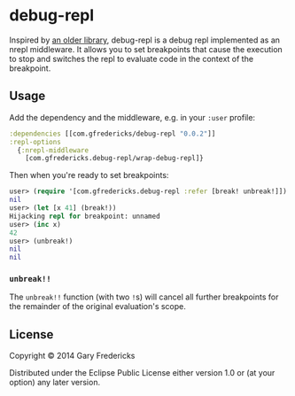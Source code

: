 # debug-repl

Inspired by [an older
library](https://github.com/georgejahad/debug-repl), debug-repl is a
debug repl implemented as an nrepl middleware. It allows you to set
breakpoints that cause the execution to stop and switches the repl to
evaluate code in the context of the breakpoint.

## Usage

Add the dependency and the middleware, e.g. in your `:user` profile:

``` clojure
:dependencies [[com.gfredericks/debug-repl "0.0.2"]]
:repl-options
  {:nrepl-middleware
    [com.gfredericks.debug-repl/wrap-debug-repl]}
```

Then when you're ready to set breakpoints:

``` clojure
user> (require '[com.gfredericks.debug-repl :refer [break! unbreak!]])
nil
user> (let [x 41] (break!))
Hijacking repl for breakpoint: unnamed
user> (inc x)
42
user> (unbreak!)
nil
nil
```

### `unbreak!!`

The `unbreak!!` function (with two `!`s) will cancel all further
breakpoints for the remainder of the original evaluation's scope.

## License

Copyright © 2014 Gary Fredericks

Distributed under the Eclipse Public License either version 1.0 or (at
your option) any later version.
